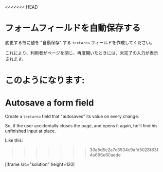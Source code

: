 
<<<<<<< HEAD
# フォームフィールドを自動保存する

変更する毎に値を "自動保存" する `textarea` フィールドを作成してください。

これにより、利用者がページを閉じ、再度開いたときには、未完了の入力が表示されます。

このようになります:
=======
# Autosave a form field

Create a `textarea` field that "autosaves" its value on every change.

So, if the user accidentally closes the page, and opens it again, he'll find his unfinished input at place.

Like this:
>>>>>>> 30a5d5e2a7c3504c9afd5028f83f4a696e60aede

[iframe src="solution" height=120]
